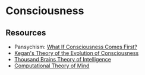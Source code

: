 # Consciousness



## Resources

- Pansychism: [What If Consciousness Comes First?](https://news.ycombinator.com/item?id=20516482)
- [Kegan's Theory of the Evolution of Consciousness](https://news.ycombinator.com/item?id=20774486)
- [Thousand Brains Theory of Intelligence](https://news.ycombinator.com/item?id=20326396)
- [Computational Theory of Mind](https://news.ycombinator.com/item?id=21830699)